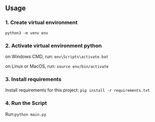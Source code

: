 ## Usage

### 1. Create virtual environment
`python3 -m venv env`
### 2. Activate virtual environment python
on Windows CMD, run: `env\Scripts\activate.bat`

on Linux or MacOS, run: `source env/bin/activate`

### 3. Install requirements
Install requirements for this project: `pip install -r requirements.txt`

### 4. Run the Script
Run:`python main.py`
